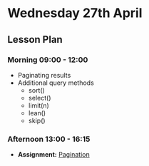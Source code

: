# Wednesday 27th April

## Lesson Plan

### Morning 09:00 - 12:00

+ Paginating results
+ Additional query methods
    + sort()
    + select()
    + limit(n)
    + lean()
    + skip()

### Afternoon 13:00 - 16:15
+ **Assignment:** [Pagination](https://github.com/FrancoSpeziali/db-pagination)
